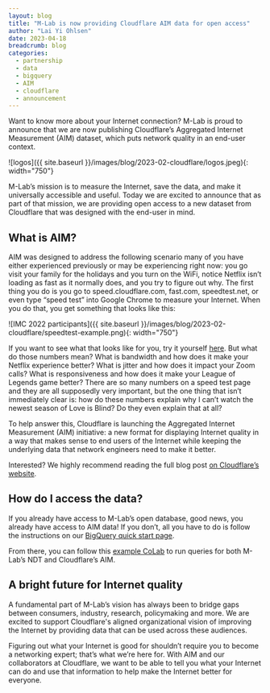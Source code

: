 ```yaml
---
layout: blog
title: "M-Lab is now providing Cloudflare AIM data for open access"
author: "Lai Yi Ohlsen"
date: 2023-04-18
breadcrumb: blog
categories:
  - partnership
  - data
  - bigquery
  - AIM
  - cloudflare
  - announcement
---
```


Want to know more about your Internet connection? M-Lab is proud to announce that we are now publishing Cloudflare’s Aggregated Internet Measurement (AIM) dataset, which puts network quality in an end-user context.<!--more-->


![logos]({{ site.baseurl }}/images/blog/2023-02-cloudflare/logos.jpeg){: width="750"}



M-Lab’s mission is to measure the Internet, save the data, and make it universally accessible and useful. Today we are excited to announce that as part of that mission, we are providing open access to a new dataset from Cloudflare that was designed with the end-user in mind. 

## What is AIM? 

AIM was designed to address the following scenario many of you have either experienced previously or may be experiencing right now: you go visit your family for the holidays and you turn on the WiFi, notice Netflix isn’t loading as fast as it normally does, and you try to figure out why. The first thing you do is you go to speed.cloudflare.com, fast.com, speedtest.net, or even type “speed test” into Google Chrome to measure your Internet. When you do that, you get something that looks like this:


![IMC 2022 participants]({{ site.baseurl }}/images/blog/2023-02-cloudflare/speedtest-example.png){: width="750"}

If you want to see what that looks like for you, try it yourself [here](https://speed.cloudflare.com/). But what do those numbers mean?  What is bandwidth and how does it make your Netflix experience better?  What is jitter and how does it impact your Zoom calls?  What is responsiveness and how does it make your League of Legends game better?  There are so many numbers on a speed test page and they are all supposedly very important, but the one thing that isn’t immediately clear is: how do these numbers explain why I can’t watch the newest season of Love is Blind?  Do they even explain that at all?

To help answer this, Cloudflare is launching the Aggregated Internet Measurement (AIM) initiative: a new format for displaying Internet quality in a way that makes sense to end users of the Internet while keeping the underlying data that network engineers need to make it better. 

Interested? We highly recommend reading the full blog post [on Cloudflare’s website](https://blog.cloudflare.com/aim-database-for-internet-quality/). 

## How do I access the data? 
If you already have access to M-Lab’s open database, good news, you already have access to AIM data! If you don’t, all you have to do is follow the instructions on our [BigQuery quick start page](https://www.measurementlab.net/data/docs/bq/quickstart/).

From there, you can follow this [example CoLab](https://colab.research.google.com/drive/1xgc-7L1Okr04MSjsYJfiFeUN0Gu05bpQ?usp=sharing) to run queries for both M-Lab’s NDT and Cloudflare’s AIM. 

## A bright future for Internet quality
A fundamental part of M-Lab’s vision has always been to bridge gaps between consumers, industry, research, policymaking and more. We are excited to support Cloudflare's aligned organizational vision of improving the Internet by providing data that can be used across these audiences. 

Figuring out what your Internet is good for shouldn’t require you to become a networking expert; that’s what we’re here for. With AIM and our collaborators at Cloudflare, we want to be able to tell you what your Internet can do and use that information to help make the Internet better for everyone.



